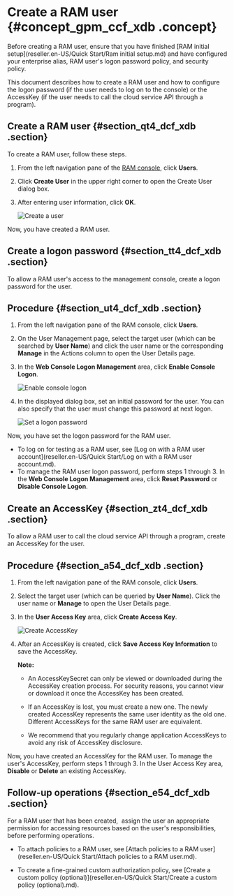 # Create a RAM user {#concept_gpm_ccf_xdb .concept}

Before creating a RAM user, ensure that you have finished [RAM initial setup](reseller.en-US/Quick Start/Ram initial setup.md) and have configured your enterprise alias, RAM user's logon password policy, and security policy.

This document describes how to create a RAM user and how to configure the logon password \(if the user needs to log on to the console\) or the AccessKey \(if the user needs to call the cloud service API through a program\).

## Create a RAM user {#section_qt4_dcf_xdb .section}

To create a RAM user, follow these steps.

1.  From the left navigation pane of the [RAM console](https://partners-intl.console.aliyun.com/#/ram), click **Users**.
2.  Click **Create User** in the upper right corner to open the Create User dialog box.
3.  After entering user information, click **OK**.

    ![](images/3520_en-US.png "Create a user")


Now, you have created a RAM user.

## Create a logon password {#section_tt4_dcf_xdb .section}

To allow a RAM user's access to the management console, create a logon password for the user.

## Procedure {#section_ut4_dcf_xdb .section}

1.  From the left navigation pane of the RAM console, click **Users**.
2.  On the User Management page, select the target user \(which can be searched by **User Name**\) and click the user name or the corresponding **Manage** in the Actions column to open the User Details page.
3.  In the **Web Console Logon Management** area, click **Enable Console Logon**.

    ![](images/6206_en-US.png "Enable console logon")

4.  In the displayed dialog box, set an initial password for the user. You can also specify that the user must change this password at next logon.

     ![](images/3522_en-US.png "Set a logon password") 


Now, you have set the logon password for the RAM user.

-   To log on for testing as a RAM user, see [Log on with a RAM user account](reseller.en-US/Quick Start/Log on with a RAM user account.md).
-   To manage the RAM user logon password, perform steps 1 through 3. In the **Web Console Logon Management** area, click **Reset Password** or **Disable Console Logon**.

## Create an AccessKey {#section_zt4_dcf_xdb .section}

To allow a RAM user to call the cloud service API through a program, create an AccessKey for the user.

## Procedure {#section_a54_dcf_xdb .section}

1.  From the left navigation pane of the RAM console, click **Users**.
2.  Select the target user \(which can be queried by **User Name**\). Click the user name or **Manage** to open the User Details page.
3.  In the **User Access Key** area, click **Create Access Key**.

     ![](images/3523_en-US.png "Create AccessKey") 

4.  After an AccessKey is created, click **Save Access Key Information** to save the AccessKey.

    **Note:** 

    -   An AccessKeySecret can only be viewed or downloaded during the AccessKey creation process. For security reasons, you cannot view or download it once the AccessKey has been created.

    -   If an AccessKey is lost, you must create a new one. The newly created AccessKey represents the same user identity as the old one. Different AccessKeys for the same RAM user are equivalent.

    -   We recommend that you regularly change application AccessKeys to avoid any risk of AccessKey disclosure.


Now, you have created an AccessKey for the RAM user. To manage the user's AccessKey, perform steps 1 through 3. In the User Access Key area, **Disable** or **Delete** an existing AccessKey.

## Follow-up operations {#section_e54_dcf_xdb .section}

For a RAM user that has been created,  assign the user an appropriate permission for accessing resources based on the user's responsibilities, before performing operations.

-   To attach policies to a RAM user, see [Attach policies to a RAM user](reseller.en-US/Quick Start/Attach policies to a RAM user.md).

-   To create a fine-grained custom authorization policy, see [Create a custom policy \(optional\)](reseller.en-US/Quick Start/Create a custom policy (optional).md).


